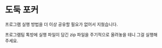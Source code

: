 # 도둑 포커
프로그램 실행 방법을 더 이상 공유할 필요가 없어서 지웠습니다.


프로그램팀 톡방에 실행 파일이 담긴 zip 파일을 주기적으로 올려놓을 테니 그걸 실행해 주세요.
